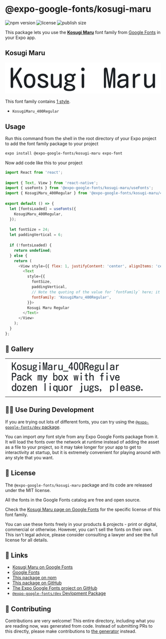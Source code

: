 # @expo-google-fonts/kosugi-maru

![npm version](https://flat.badgen.net/npm/v/@expo-google-fonts/kosugi-maru)
![license](https://flat.badgen.net/github/license/expo/google-fonts)
![publish size](https://flat.badgen.net/packagephobia/install/@expo-google-fonts/kosugi-maru)

This package lets you use the [**Kosugi Maru**](https://fonts.google.com/specimen/Kosugi+Maru) font family from [Google Fonts](https://fonts.google.com/) in your Expo app.

## Kosugi Maru

![Kosugi Maru](./font-family.png)

This font family contains [1 style](#-gallery).

- `KosugiMaru_400Regular`

## Usage

Run this command from the shell in the root directory of your Expo project to add the font family package to your project
```sh
expo install @expo-google-fonts/kosugi-maru expo-font
```

Now add code like this to your project
```js
import React from 'react';

import { Text, View } from 'react-native';
import { useFonts } from '@expo-google-fonts/kosugi-maru/useFonts';
import { KosugiMaru_400Regular } from '@expo-google-fonts/kosugi-maru/400Regular';

export default () => {
  let [fontsLoaded] = useFonts({
    KosugiMaru_400Regular,
  });

  let fontSize = 24;
  let paddingVertical = 6;

  if (!fontsLoaded) {
    return undefined;
  } else {
    return (
      <View style={{ flex: 1, justifyContent: 'center', alignItems: 'center' }}>
        <Text
          style={{
            fontSize,
            paddingVertical,
            // Note the quoting of the value for `fontFamily` here; it expects a string!
            fontFamily: 'KosugiMaru_400Regular',
          }}>
          Kosugi Maru Regular
        </Text>
      </View>
    );
  }
};

```

## 🔡 Gallery


||||
|-|-|-|
|![KosugiMaru_400Regular](.//400Regular/KosugiMaru_400Regular.ttf.png)||||


## 👩‍💻 Use During Development

If you are trying out lots of different fonts, you can try using the [`@expo-google-fonts/dev` package](https://github.com/expo/google-fonts/tree/master/font-packages/dev#readme).

You can import *any* font style from any Expo Google Fonts package from it. It will load the fonts
over the network at runtime instead of adding the asset as a file to your project, so it may take longer
for your app to get to interactivity at startup, but it is extremely convenient
for playing around with any style that you want.

## 📖 License

The `@expo-google-fonts/kosugi-maru` package and its code are released under the MIT license.

All the fonts in the Google Fonts catalog are free and open source.

Check the [Kosugi Maru page on Google Fonts](https://fonts.google.com/specimen/Kosugi+Maru) for the specific license of this font family.

You can use these fonts freely in your products & projects - print or digital, commercial or otherwise. However, you can't sell the fonts on their own. This isn't legal advice, please consider consulting a lawyer and see the full license for all details.

## 🔗 Links

- [Kosugi Maru on Google Fonts](https://fonts.google.com/specimen/Kosugi+Maru)
- [Google Fonts](https://fonts.google.com/)
- [This package on npm](https://www.npmjs.com/package/@expo-google-fonts/kosugi-maru)
- [This package on GitHub](https://github.com/expo/google-fonts/tree/master/font-packages/kosugi-maru)
- [The Expo Google Fonts project on GitHub](https://github.com/expo/google-fonts)
- [`@expo-google-fonts/dev` Devlopment Package](https://github.com/expo/google-fonts/tree/master/font-packages/dev)

## 🤝 Contributing

Contributions are very welcome! This entire directory, including what you are reading now, was generated from code. Instead of submitting PRs to this directly, please make contributions to [the generator](https://github.com/expo/google-fonts/tree/master/packages/generator) instead.
